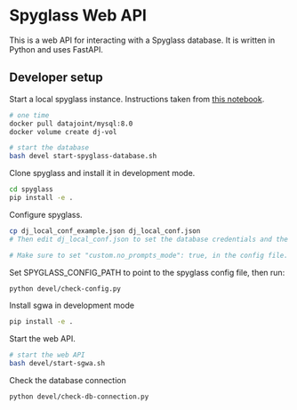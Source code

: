 # Spyglass Web API

This is a web API for interacting with a Spyglass database. It is written in Python and uses FastAPI.

## Developer setup

Start a local spyglass instance. Instructions taken from [this notebook](https://github.com/LorenFrankLab/spyglass/blob/master/notebooks/00_Setup.ipynb).

```bash
# one time
docker pull datajoint/mysql:8.0
docker volume create dj-vol

# start the database
bash devel start-spyglass-database.sh
```

Clone spyglass and install it in development mode.

```bash
cd spyglass
pip install -e .
```

Configure spyglass.

```bash
cp dj_local_conf_example.json dj_local_conf.json
# Then edit dj_local_conf.json to set the database credentials and the directories for the data.

# Make sure to set "custom.no_prompts_mode": true, in the config file.
```

Set SPYGLASS_CONFIG_PATH to point to the spyglass config file, then run:

```bash
python devel/check-config.py
```

Install sgwa in development mode

```bash
pip install -e .
```

Start the web API.

```bash
# start the web API
bash devel/start-sgwa.sh
```

Check the database connection

```bash
python devel/check-db-connection.py
```